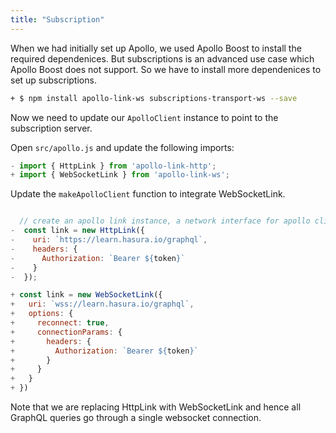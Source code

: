 ```yaml
---
title: "Subscription"
---
```


When we had initially set up Apollo, we used Apollo Boost to install the required dependenices. But subscriptions is an advanced use case which Apollo Boost does not support. So we have to install more dependenices to set up subscriptions.

```bash
+ $ npm install apollo-link-ws subscriptions-transport-ws --save
```

Now we need to update our `ApolloClient` instance to point to the subscription server.

Open `src/apollo.js` and update the following imports:

```javascript
- import { HttpLink } from 'apollo-link-http';
+ import { WebSocketLink } from 'apollo-link-ws';
```

Update the `makeApolloClient` function to integrate WebSocketLink.

```javascript

  // create an apollo link instance, a network interface for apollo client
-  const link = new HttpLink({
-    uri: `https://learn.hasura.io/graphql`,
-    headers: {
-      Authorization: `Bearer ${token}`
-    }
-  });

+ const link = new WebSocketLink({
+   uri: `wss://learn.hasura.io/graphql`,
+   options: {
+     reconnect: true,
+     connectionParams: {
+       headers: {
+         Authorization: `Bearer ${token}`
+       }
+     }
+   }
+ })
```

Note that we are replacing HttpLink with WebSocketLink and hence all GraphQL queries go through a single websocket connection.
